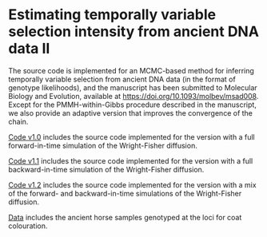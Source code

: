 # Estimating temporally variable selection intensity from ancient DNA data II
The source code is implemented for an MCMC-based method for inferring temporally variable selection from ancient DNA data (in the format of genotype likelihoods), and the manuscript has been submitted to Molecular Biology and Evolution, available at https://doi.org/10.1093/molbev/msad008. Except for the PMMH-within-Gibbs procedure described in the manuscript, we also provide an adaptive version that improves the convergence of the chain.

[Code v1.0](https://github.com/zhangyi-he/WFM-1L-DiffusApprox-PMMHwGibbs/tree/main/Code%20v1.0) includes the source code implemented for the version with a full forward-in-time simulation of the Wright-Fisher diffusion.

[Code v1.1](https://github.com/zhangyi-he/WFM-1L-DiffusApprox-PMMHwGibbs/tree/main/Code%20v1.1) includes the source code implemented for the version with a full backward-in-time simulation of the Wright-Fisher diffusion.

[Code v1.2](https://github.com/zhangyi-he/WFM-1L-DiffusApprox-PMMHwGibbs/tree/main/Code%20v1.2) includes the source code implemented for the version with a mix of the forward- and backward-in-time simulations of the Wright-Fisher diffusion.

[Data](https://github.com/zhangyi-he/WFM-1L-DiffusApprox-PMMHwGibbs/tree/main/Data) includes the ancient horse samples genotyped at the loci for coat colouration.
